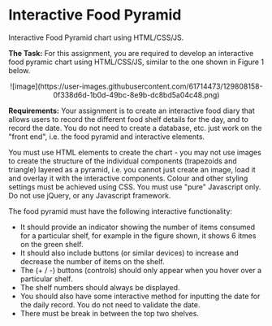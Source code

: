 # Interactive Food Pyramid
Interactive Food Pyramid chart using HTML/CSS/JS.

**The Task:** For this assignment, you are required to develop an interactive food pyramic chart using HTML/CSS/JS, similar to the one shown in Figure 1 below.
<p align="center">
   ![image](https://user-images.githubusercontent.com/61714473/129808158-0f338d6d-1b0d-49bc-8e9b-dc8bd5a04c48.png)
</p> 

**Requirements:** Your assignment is to create an interactive food diary that allows users to record the different food shelf details for the day, and to record the date. You do not need to create a database, etc. just work on the "front end", i.e. the food pyramid and interactive elements.

You must use HTML elements to create the chart - you may not use images to create the structure of the individual components (trapezoids and triangle) layered as a pyramid, i.e. you cannot just create an image, load it and overlay it with the interactive components. Colour and other styling settings must be achieved using CSS. You must use "pure" Javascript only. Do not use jQuery, or any Javascript framework. 

The food pyramid must have the following interactive functionality: 
- It should provide an indicator showing the number of items consumed for a particular shelf, for example in the figure shown, it shows 6 itmes on the green shelf. 
- It should also include buttons (or similar devices) to increase and decrease the number of items on the shelf.
- The (+ / -) buttons (controls) should only appear when you hover over a particular shelf.
- The shelf numbers should always be displayed.
- You should also have some interactive method for inputting the date for the daily record. You do not need to validate the date.
- There must be break in between the top two shelves. 
